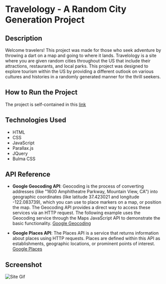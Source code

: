 # Travelology - A Random City Generation Project

## Description
Welcome travelers! This project was made for those who seek adventure by throwing a dart on a map and going to where it lands. Travelology is a site where you are given random cities throughout the US that include their attractions, restaurants, and local parks. This project was designed to explore tourism within the US by providing a different outlook on various cultures and histories in a randomly generated manner for the thrill seekers. 

## How to Run the Project
The project is self-contained in this [link](https://xndrbrgs.github.io/travelology/)

## Technologies Used
- HTML
- CSS
- JavaScript
- Parallax.js
- JQuery
- Bulma CSS

## API Reference
- **Google Geocoding API**: Geocoding is the process of converting addresses (like "1600 Amphitheatre Parkway, Mountain View, CA") into geographic coordinates (like latitude 37.423021 and longitude -122.083739), which you can use to place markers on a map, or position the map. The Geocoding API provides a direct way to access these services via an HTTP request. The following example uses the Geocoding service through the Maps JavaScript API to demonstrate the basic functionality. [Google Geocoding](https://developers.google.com/maps/documentation/geocoding/start)

- **Google Places API**: The Places API is a service that returns information about places using HTTP requests. Places are defined within this API as establishments, geographic locations, or prominent points of interest. [Google Places](https://developers.google.com/maps/documentation/places/web-service/overview)

## Screenshot
![Site Gif](https://media.giphy.com/media/URs7jR9ykXn6pfWWna/giphy.gif)


